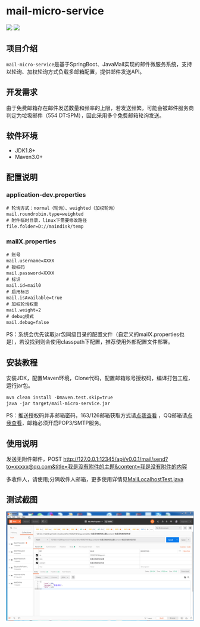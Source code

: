 # mail-micro-service

<p align="left">
    <a>
    	<img src="https://img.shields.io/badge/JDK-1.8+-brightgreen.svg" >
    	<img src="https://img.shields.io/badge/SpringBoot-2.1.0-green.svg" >
    </a>
</p>

## 项目介绍
`mail-micro-service`是基于SpringBoot、JavaMail实现的邮件微服务系统，支持以轮询、加权轮询方式负载多邮箱配置，提供邮件发送API。

## 开发需求
由于免费邮箱存在邮件发送数量和频率的上限，若发送频繁，可能会被邮件服务商判定为垃圾邮件（554 DT:SPM），因此采用多个免费邮箱轮询发送。

## 软件环境
- JDK1.8+
- Maven3.0+

## 配置说明

### application-dev.properties
```
# 轮询方式：normal（轮询）、weighted（加权轮询）
mail.roundrobin.type=weighted
# 附件临时目录，linux下需要修改路径
file.folder=D://maindisk/temp
```

### mailX.properties
```
# 账号
mail.username=XXXX
# 授权码
mail.password=XXXX
# 标识
mail.id=mail0
# 启用标志
mail.isAvailable=true
# 加权轮询权重
mail.weight=2
# debug模式
mail.debug=false
```

PS：系统会优先读取jar包同级目录的配置文件（自定义的mailX.properties也是），若没找到则会使用classpath下配置，推荐使用外部配置文件部署。

## 安装教程
安装JDK，配置Maven环境，Clone代码，配置邮箱账号授权码，编译打包工程，运行jar包。

```
mvn clean install -Dmaven.test.skip=true
java -jar target/mail-micro-service.jar
```

PS：推送授权码并非邮箱密码，163/126邮箱获取方式请[点我查看](http://help.163.com/10/0312/13/61J0LI3200752CLQ.html) ，QQ邮箱请[点我查看](https://jingyan.baidu.com/article/90895e0f2af42664ec6b0b14.html)，邮箱必须开启POP3/SMTP服务。

## 使用说明
发送无附件邮件，POST http://127.0.0.1:12345/api/v0.0.1/mail/send?to=xxxxx@qq.com&title=我是没有附件的主题&content=我是没有附件的内容

多收件人，请使用;分隔收件人邮箱，更多使用详情见[MailLocalhostTest.java](/top/mail/MailLocalhostTest.java)

## 测试截图
![demo](/images/demo.gif)
